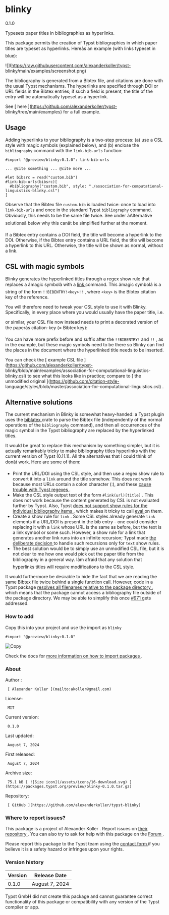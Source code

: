 #  blinky

0.1.0

Typesets paper titles in bibliographies as hyperlinks.

This package permits the creation of Typst bibliographies in which paper
titles are typeset as hyperlinks. Hereâs an example (with links typeset in
blue):

![](https://raw.githubusercontent.com/alexanderkoller/typst-
blinky/main/examples/screenshot.png)

The bibliography is generated from a Bibtex file, and citations are done with
the usual Typst mechanisms. The hyperlinks are specified through DOI or URL
fields in the Bibtex entries; if such a field is present, the title of the
entry will be automatically typeset as a hyperlink.

See [ here ](https://github.com/alexanderkoller/typst-
blinky/tree/main/examples) for a full example.

##  Usage

Adding hyperlinks to your bibliography is a two-step process: (a) use a CSL
style with magic symbols (explained below), and (b) enclose the ` bibliography
` command with the ` link-bib-urls ` function:

    
    
    #import "@preview/blinky:0.1.0": link-bib-urls
    
    ... @cite something ... @cite more ...
    
    #let bibsrc = read("custom.bib")
    #link-bib-urls(bibsrc)[
      #bibliography("custom.bib", style: "./association-for-computational-linguistics-blinky.csl")
    ]
    

Observe that the Bibtex file ` custom.bib ` is loaded twice: once to load into
` link-bib-urls ` and once in the standard Typst ` bibliography ` command.
Obviously, this needs to be the same file twice. See under âAlternative
solutionsâ below why this canât be simplified further at the moment.

If a Bibtex entry contains a DOI field, the title will become a hyperlink to
the DOI. Otherwise, if the Bibtex entry contains a URL field, the title will
become a hyperlink to this URL. Otherwise, the title will be shown as normal,
without a link.

##  CSL with magic symbols

Blinky generates the hyperlinked titles through a regex show rule that
replaces a âmagic symbolâ with a [ link
](https://typst.app/docs/reference/model/link/) command. This âmagic
symbolâ is a string of the form ` !!BIBENTRY!<key>!! ` , where ` <key> ` is
the Bibtex citation key of the reference.

You will therefore need to tweak your CSL style to use it with Blinky.
Specifically, in every place where you would usually have the paper title,
i.e.

    
    
    

or similar, your CSL file now instead needs to print a decorated version of
the paperâs citation-key (= Bibtex key):

    
    
    

You can have more prefix before and suffix after the ` !!BIBENTRY! ` and ` !!
` , as in the example, but these magic symbols need to be there so Blinky can
find the places in the document where the hyperlinked title needs to be
inserted.

You can check the [ example CSL file
](https://github.com/alexanderkoller/typst-
blinky/blob/main/examples/association-for-computational-linguistics-
blinky.csl) to see what this looks like in practice; compare to [ the
unmodified original ](https://github.com/citation-style-
language/styles/blob/master/association-for-computational-linguistics.csl) .

##  Alternative solutions

The current mechanism in Blinky is somewhat heavy-handed: a Typst plugin uses
the [ biblatex ](https://github.com/typst/biblatex) crate to parse the Bibtex
file (independently of the normal operations of the ` bibliography ` command),
and then all occurrences of the magic symbol in the Typst bibliography are
replaced by the hyperlinked titles.

It would be great to replace this mechanism by something simpler, but it is
actually remarkably tricky to make bibliography titles hyperlinks with the
current version of Typst (0.11.1). All the alternatives that I could think of
donât work. Here are some of them:

  * Print the URL/DOI using the CSL style, and then use a regex show rule to convert it into a ` link ` around the title somehow. This does not work because most URLs contain a colon character (:), and these [ cause trouble with Typst regexes ](https://github.com/typst/typst/issues/86) . 
  * Make the CSL style output text of the form ` #link(url)[title] ` . This does not work because the content generated by CSL is not evaluated further by Typst. Also, Typst [ does not support show rules for the individual bibliography items ](https://github.com/typst/typst/issues/942) , which makes it tricky to call [ eval ](https://typst.app/docs/reference/foundations/eval/) on them. 
  * Create a show rule for ` link ` . Some CSL styles already generate ` link ` elements if a URL/DOI is present in the bib entry - one could consider replacing it with a ` link ` whose URL is the same as before, but the text is a link symbol or some such. However, a show rule for a link that generates another link runs into an infinite recursion; Typst made [ the deliberate decision ](https://github.com/typst/typst/pull/3327) to handle such recursions only for ` text ` show rules. 
  * The best solution would be to simply use an unmodified CSL file, but it is not clear to me how one would pick out the paper title from the bibliography in a general way. Iâm afraid that any solution that hyperlinks titles will require modifications to the CSL style. 

It would furthermore be desirable to hide the fact that we are reading the
same Bibtex file twice behind a single function call. However, code in a Typst
package [ resolves all filenames relative to the package directory
](https://github.com/typst/typst/issues/2126) , which means that the package
cannot access a bibliography file outside of the package directory. We may be
able to simplify this once [ #971 ](https://github.com/typst/typst/issues/971)
gets addressed.

###  How to add

Copy this into your project and use the import as  ` blinky `

    
    
    #import "@preview/blinky:0.1.0"

![Copy](/assets/icons/16-copy.svg)

Check the docs for  [ more information on how to import packages
](https://typst.app/docs/reference/scripting/#packages) .

###  About

Author  :

     [ Alexander Koller ](mailto:akoller@gmail.com)
License:

     MIT 
Current version:

     0.1.0 
Last updated:

     August 7, 2024 
First released:

     August 7, 2024 
Archive size:

     75.1 kB [ ![Size icon](/assets/icons/16-download.svg) ](https://packages.typst.org/preview/blinky-0.1.0.tar.gz)
Repository:

     [ GitHub ](https://github.com/alexanderkoller/typst-blinky)

###  Where to report issues?

This  package  is a project of  Alexander Koller  .  Report issues on  [ their
repository ](https://github.com/alexanderkoller/typst-blinky) .  You can also
try to ask for help with this  package  on the  [ Forum
](https://forum.typst.app) .

Please report this  package  to the Typst team using the  [ contact form
](https://typst.app/contact) if you believe it is a safety hazard or infringes
upon your rights.

###  Version history

Version  |  Release Date   
---|---  
0.1.0  |  August 7, 2024   
  
Typst GmbH did not create this  package  and cannot guarantee correct
functionality of this  package  or compatibility with any version of the Typst
compiler or app.

